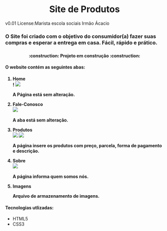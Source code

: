 <h1 align="center">Site de Produtos</h1>
<p>v0.01 License:Marista escola sociais Irmão Ácacio</p>
<h3>O Site foi criado com o objetivo do consumidor(a) fazer suas compras e esperar a entrega em casa. Fácil, rápido e prático.<h3>
<h4 align="center"> :construction: Projeto em construção :construction:</h4>
<h4>O website contém as seguintes abas:<h4>
<ol>
<li>Home</li>!
<img src=![](Imagenss/Captura%20de%20tela%202023-08-22%20092306.png)>
<p> A Página está sem alteração.</p>
<li>Fale-Conosco</li>
<img src=![](Imagenss/Captura%20de%20tela%202023-08-25%20074644.png)>
<p> A aba está sem alteração.</p>
<li>Produtos</li>
<img src=![](Imagenss/Captura%20de%20tela%202023-08-25%20075939.png)>
<img src=![](Imagenss/Captura%20de%20tela%202023-08-25%20080254.png)>
<p> A página insere os produtos com preço, parcela, forma de pagamento e descrição.
<li>Sobre</li><img src=![](https://file%2B.vscode-resource.vscode-cdn.net/c%3A/Users/chrystian.almeida/OneDrive%20-%20Grupo%20Marista/1%C2%B0ANO/FDW/1%C2%B0%20ANO/Codigos/site-de-produtos/Imagenss/Captura%20de%20tela%202023-08-25%20081010.png?version%3D1692962640757)>
<p>A página informa quem somos nós.</p>
<li>Imagens</li>
<p>Arquivo de armazenamento de imagens.</p>
</ol> 
<h4>Tecnologias utlizadas:</h4>
<ul>
<li>HTML5</li>
<li>CSS3</li>
</ul>



